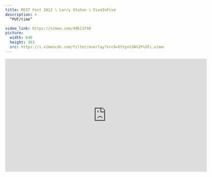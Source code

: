 ```yaml
---
title: REST Fest 2012 \ Larry Staton \ FiveInFive
description: >
  “PUT/time”

video_link: https://vimeo.com/49613740
picture:
  width: 640
  height: 363
  src: https://i.vimeocdn.com/filter/overlay?src0=https%3A%2F%2Fi.vimeocdn.com%2Fvideo%2F342336741_640x363.jpg&src1=http%3A%2F%2Ff.vimeocdn.com%2Fp%2Fimages%2Fcrawler_play.png
---
```

<iframe src="https://player.vimeo.com/video/49613740?title=0&byline=0&portrait=0&badge=0&autopause=0&player_id=0" width="640" height="360" frameborder="0" title="REST Fest 2012 \ Larry Staton \ FiveInFive" webkitallowfullscreen mozallowfullscreen allowfullscreen></iframe>